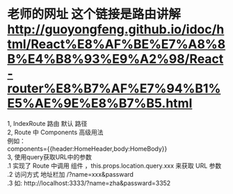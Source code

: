 #  老师的网址 这个链接是路由讲解<br> http://guoyongfeng.github.io/idoc/html/React%E8%AF%BE%E7%A8%8B%E4%B8%93%E9%A2%98/React-router%E8%B7%AF%E7%94%B1%E5%AE%9E%E8%B7%B5.html<br>

 1, IndexRoute  路由 默认 路径<br>
 2, Route 中 Components 高级用法  <br>
    例如：<br>
      components={{header:HomeHeader,body:HomeBody}}<br>
 3, 使用query获取URL中的参数<br>
    .1 实现了 Route 中调用 组件 ，this.props.location.query.xxx 来获取 URL 参数<br>
    .2 访问方式  地址栏加   /?name=xxx&passward<br>
    .3 如:    http://localhost:3333/?name=zha&passward=3352<br>
